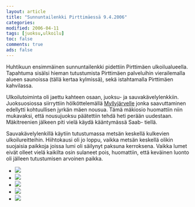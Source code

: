 ```yaml
--- 
layout: article 
title: "Sunnuntailenkki Pirttimäessä 9.4.2006" 
categories: 
modified: 2006-04-11 
tags: [juoksu,ulkoilu]
toc: false 
comments: true 
ads: false 
--- 
```


Huhtikuun ensimmäinen sunnuntailenkki pidettiin Pirttimäen
ulkoilualueella. Tapahtuma sisälsi hieman tutustumista Pirttimäen
palveluihin vierailemalla alueen saunoissa (tällä kertaa kylmissä), sekä
istahtamalla Pirttimäen kahvilassa.

Ulkoilutoiminta oli jaettu kahteen osaan, juoksu- ja
sauvakävelylenkkiin. Juoksuosiossa siirryttiin hölköttelemällä
[Myllyjärvelle](http://kartat.espoo.fi/cgi-bin/Gifmap.dll?Theme=Opaskartta&West=36031.3&South=85347.3&East=36931.3&North=86147.4&Height=400&Width=450&Command=DisplayLink&Language=fin&Info=85751.3,36491.3,Myllyj%E4rven%20%28etel.%29%20uimaranta&Page) jonka
saavuttaminen edellytti kohtuullisen jyrkän mäen nousua. Tämä mäkiosio
huomattiin niin mukavaksi, että nousujuoksu päätettiin tehdä heti perään
uudestaan. Mäkitreenien jälkeen piti vielä käydä kääntymässä Saab-
tiellä.

Sauvakävelylenkillä käytiin tutustumassa metsän keskellä kulkevien
ulkoilureitteihin. Hiihtokausi oli jo loppu, vaikka metsän keskellä
olikin suojaisia paikkoja joissa lumi oli säilynyt paksuna kerroksena.
Vaikka lumet eivät olleet vielä kaikilta osin sulaneet pois, huomattiin,
että keväinen luonto oli jälleen tutustumisen arvoinen paikka.

<div class="image-gallery">

-   [![](/Media/Default/ImageGalleries/sunnuntailenkki-9.4.2006/Thumbnails/peruskuntosl20060409_01b.jpg)](/Media/Default/ImageGalleries/sunnuntailenkki-9.4.2006/peruskuntosl20060409_01b.jpg)
-   [![](/Media/Default/ImageGalleries/sunnuntailenkki-9.4.2006/Thumbnails/peruskuntosl20060409_02b.jpg)](/Media/Default/ImageGalleries/sunnuntailenkki-9.4.2006/peruskuntosl20060409_02b.jpg)
-   [![](/Media/Default/ImageGalleries/sunnuntailenkki-9.4.2006/Thumbnails/peruskuntosl20060409_03b.jpg)](/Media/Default/ImageGalleries/sunnuntailenkki-9.4.2006/peruskuntosl20060409_03b.jpg)
-   [![](/Media/Default/ImageGalleries/sunnuntailenkki-9.4.2006/Thumbnails/peruskuntosl20060409_04b.jpg)](/Media/Default/ImageGalleries/sunnuntailenkki-9.4.2006/peruskuntosl20060409_04b.jpg)
-   [![](/Media/Default/ImageGalleries/sunnuntailenkki-9.4.2006/Thumbnails/peruskuntosl20060409_05b.jpg)](/Media/Default/ImageGalleries/sunnuntailenkki-9.4.2006/peruskuntosl20060409_05b.jpg)

</div>
